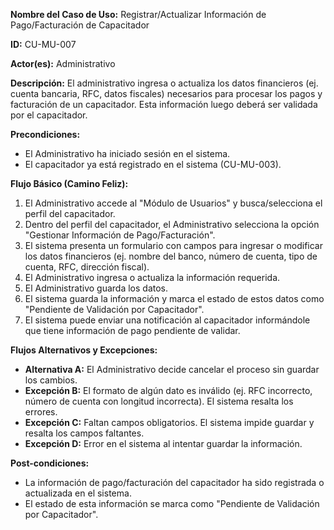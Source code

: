 **Nombre del Caso de Uso:** Registrar/Actualizar Información de Pago/Facturación de Capacitador

**ID:** CU-MU-007

**Actor(es):** Administrativo

**Descripción:** El administrativo ingresa o actualiza los datos financieros (ej. cuenta bancaria, RFC, datos fiscales) necesarios para procesar los pagos y facturación de un capacitador. Esta información luego deberá ser validada por el capacitador.

**Precondiciones:**

* El Administrativo ha iniciado sesión en el sistema.
* El capacitador ya está registrado en el sistema (CU-MU-003).

**Flujo Básico (Camino Feliz):**

1. El Administrativo accede al "Módulo de Usuarios" y busca/selecciona el perfil del capacitador.
2. Dentro del perfil del capacitador, el Administrativo selecciona la opción "Gestionar Información de Pago/Facturación".
3. El sistema presenta un formulario con campos para ingresar o modificar los datos financieros (ej. nombre del banco, número de cuenta, tipo de cuenta, RFC, dirección fiscal).
4. El Administrativo ingresa o actualiza la información requerida.
5. El Administrativo guarda los datos.
6. El sistema guarda la información y marca el estado de estos datos como "Pendiente de Validación por Capacitador".
7. El sistema puede enviar una notificación al capacitador informándole que tiene información de pago pendiente de validar.

**Flujos Alternativos y Excepciones:**

* **Alternativa A:** El Administrativo decide cancelar el proceso sin guardar los cambios.
* **Excepción B:** El formato de algún dato es inválido (ej. RFC incorrecto, número de cuenta con longitud incorrecta). El sistema resalta los errores.
* **Excepción C:** Faltan campos obligatorios. El sistema impide guardar y resalta los campos faltantes.
* **Excepción D:** Error en el sistema al intentar guardar la información.

**Post-condiciones:**

* La información de pago/facturación del capacitador ha sido registrada o actualizada en el sistema.
* El estado de esta información se marca como "Pendiente de Validación por Capacitador".